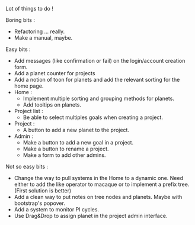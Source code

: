 Lot of things to do !

Boring bits :
* Refactoring ... really.
* Make a manual, maybe.

Easy bits :
* Add messages (like confirmation or fail) on the login/account creation form.
* Add a planet counter for projects
* Add a notion of toon for planets and add the relevant sorting for the home page.
* Home :
  * Implement multiple sorting and grouping methods for planets.
  * Add tooltips on planets.
* Project list :
  * Be able to select multiples goals when creating a project.
* Project :
  * A button to add a new planet to the project.
* Admin :
  * Make a button to add a new goal in a project.
  * Make a button to rename a project.
  * Make a form to add other admins.

Not so easy bits :
* Change the way to pull systems in the Home to a dynamic one.
  Need either to add the like operator to macaque or to implement a prefix tree. (First solution is better)
* Add a clean way to put notes on tree nodes and planets. Maybe with bootstrap's popover.
* Add a system to monitor PI cycles.
* Use Drag&Drop to assign planet in the project admin interface.
